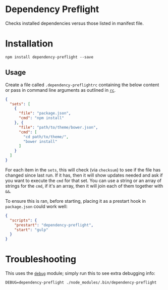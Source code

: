 # Dependency Preflight

Checks installed dependencies versus those listed in manifest file.

# Installation

    npm install dependency-preflight --save

## Usage

Create a file called `.dependency-preflightrc` containing the below content or pass in command line arguments as outlined in [`rc`](https://www.npmjs.com/package/rc).

```json
{
  "sets": [
    {
      "file": "package.json",
      "cmd": "npm install"
    }, {
      "file": "path/to/theme/bower.json",
      "cmd": [
        "cd path/to/theme/",
        "bower install"
      ]
    }
  ]
}
```

For each item in the `sets`, this will check (via `checksum`) to see if the file has changed since last run. If it has, then it will show updates needed and ask if you want to execute the `cmd` for that set. You can use a string or an array of strings for the `cmd`, if it's an array, then it will join each of them together with ` && `.

To ensure this is ran, before starting, placing it as a prestart hook in `package.json` could work well:

```json
{
  "scripts": {
    "prestart": "dependency-preflight",
    "start": "gulp"
  }
}
```

# Troubleshooting

This uses the [`debug`](https://www.npmjs.com/package/debug) module; simply run this to see extra debugging info:

    DEBUG=dependency-preflight ./node_modules/.bin/dependency-preflight
